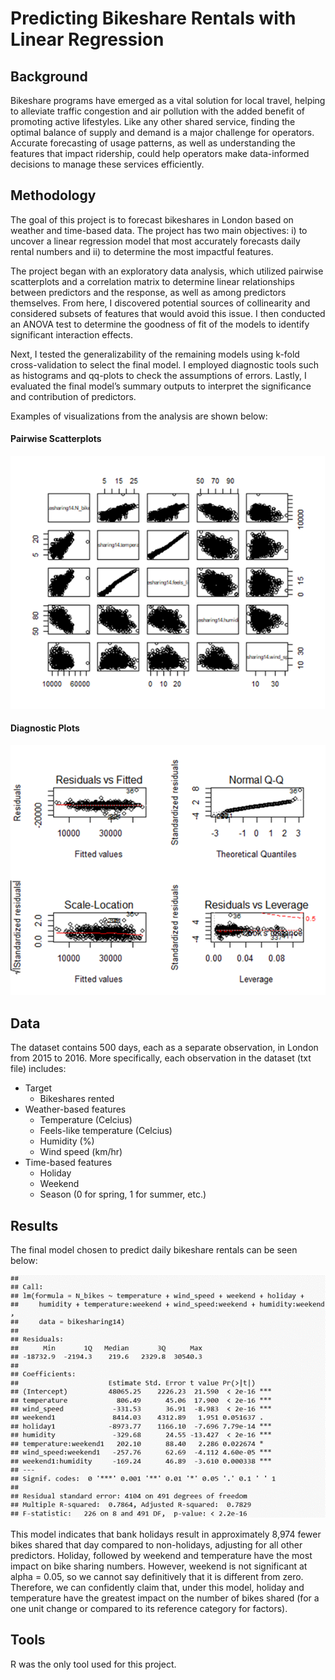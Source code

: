 # Predicting Bikeshare Rentals with Linear Regression

## Background
Bikeshare programs have emerged as a vital solution for local travel, helping to alleviate traffic congestion and air pollution with the added benefit of promoting active lifestyles. Like any other shared service, finding the optimal balance of supply and demand is a major challenge for operators. Accurate forecasting of usage patterns, as well as understanding the features that impact ridership, could help operators make data-informed decisions to manage these services efficiently. 

## Methodology
The goal of this project is to forecast bikeshares in London based on weather and time-based data. The project has two main objectives: i) to uncover a linear regression model that most accurately forecasts daily rental numbers and ii) to determine the most impactful features. 

The project began with an exploratory data analysis, which utilized pairwise scatterplots and a correlation matrix to determine linear relationships between predictors and the response, as well as among predictors themselves. From here, I discovered potential sources of collinearity and considered subsets of features that would avoid this issue. I then conducted an ANOVA test to determine the goodness of fit of the models to identify significant interaction effects. 

Next, I tested the generalizability of the remaining models using k-fold cross-validation to select the final model. I employed diagnostic tools such as histograms and qq-plots to check the assumptions of errors. Lastly, I evaluated the final model’s summary outputs to interpret the significance and contribution of predictors. 

Examples of visualizations from the analysis are shown below:

#### Pairwise Scatterplots
![picture alt](https://github.com/eeorenstein/Bikeshare_Regression/blob/main/pairwise_scatterplots.png)
#### Diagnostic Plots
![picture alt](https://github.com/eeorenstein/Bikeshare_Regression/blob/main/diagnostic_plots.png)

## Data
The dataset contains 500 days, each as a separate observation, in London from 2015 to 2016. More specifically, each observation in the dataset (txt file) includes:
* Target
  * Bikeshares rented
* Weather-based features
  * Temperature (Celcius)
  * Feels-like temperature (Celcius)
  * Humidity (%)
  * Wind speed (km/hr)
* Time-based features
  * Holiday 
  * Weekend
  * Season (0 for spring, 1 for summer, etc.)

## Results
The final model chosen to predict daily bikeshare rentals can be seen below:

![picture alt](https://github.com/eeorenstein/Bikeshare_Regression/blob/main/summary_output.png)

This model indicates that bank holidays result in approximately 8,974 fewer bikes shared that day compared to non-holidays, adjusting for all other predictors. Holiday, followed by weekend and temperature have the most impact on bike sharing numbers. However, weekend is not significant at alpha = 0.05, so we cannot say definitively that it is different from zero. Therefore, we can confidently claim that, under this model, holiday and temperature have the greatest impact on the number of bikes shared (for a one unit change or compared to its reference category for factors).

## Tools
R was the only tool used for this project.

